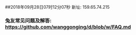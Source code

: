 ##2018年09月28日07时12分07秒 新址: 159.65.74.215
### 兔友常见问题及解答: https://github.com/wanggonging/d/blob/w/FAQ.md
